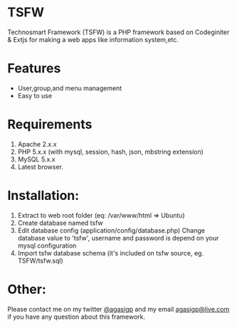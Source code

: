 TSFW
===

Technosmart Framework (TSFW) is a PHP framework based on Codeginiter & Extjs for making a web apps like information system,etc. 

Features
====

* User,group,and menu management
* Easy to use

Requirements
====

1. Apache 2.x.x
2. PHP 5.x.x (with mysql, session, hash, json, mbstring extension)
3. MySQL 5.x.x
4. Latest browser.

Installation:
====

1. Extract to web root folder (eq: /var/www/html => Ubuntu)
2. Create database named tsfw
3. Edit database config (application/config/database.php) Change database value to 'tsfw', username and password is depend on your mysql configuration
4. Import tsfw database schema (it's included on tsfw source, eg. TSFW/tsfw.sql)

Other:
====

Please contact me on my twitter [@agasigp](http://twitter.com/agasigp) and my email [agasigp@live.com](mailto:agasigp@live.com) if you have any question about this framework. 